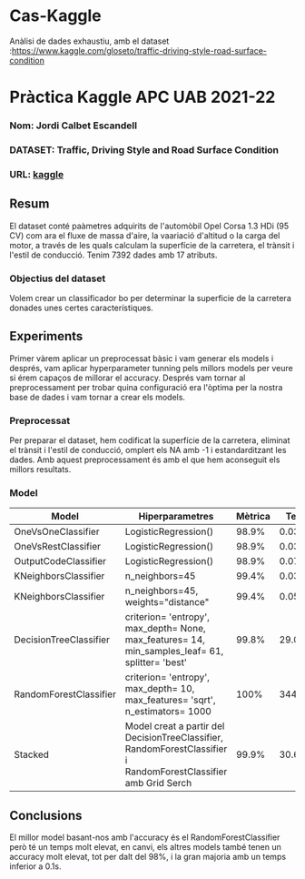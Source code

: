 # Cas-Kaggle
Anàlisi de dades exhaustiu, amb el dataset :https://www.kaggle.com/gloseto/traffic-driving-style-road-surface-condition	

# Pràctica Kaggle APC UAB 2021-22
### Nom: Jordi Calbet Escandell
### DATASET: Traffic, Driving Style and Road Surface Condition
### URL: [kaggle](https://www.kaggle.com/gloseto/traffic-driving-style-road-surface-condition)
## Resum
El dataset conté paàmetres adquirits de l'automòbil Opel Corsa 1.3 HDi (95 CV) com ara el fluxe de massa d'aire, la vaariació d'altitud o la carga del motor, a través de les quals calculam la superfície de la carretera,  el trànsit i l'estil de conducció.
Tenim 7392 dades amb 17 atributs.
### Objectius del dataset
Volem crear un classificador bo per determinar la superficie de la carretera donades unes certes característiques.
## Experiments
Primer vàrem aplicar un preprocessat bàsic i vam generar els models i després, vam aplicar hyperparameter tunning pels millors models per veure si érem capaços de millorar el accuracy. Després vam tornar al preprocessament per trobar quina configuració era l'òptima per la nostra base de dades i vam tornar a crear els models.
### Preprocessat
Per preparar el dataset, hem codificat la superfície de la carretera, eliminat el trànsit i l'estil de conducció, omplert els NA amb -1 i estandarditzant les dades. Amb aquest preprocessament és amb el que hem aconseguit els millors resultats.
### Model
| Model | Hiperparametres | Mètrica | Temps |
| -- | -- | -- | -- |
| OneVsOneClassifier | LogisticRegression() | 98.9% | 0.037s |
| OneVsRestClassifier | LogisticRegression() | 98.9% | 0.039s |
| OutputCodeClassifier | LogisticRegression() | 98.9% | 0.072s |
| KNeighborsClassifier | n_neighbors=45 | 99.4% | 0.0388s |
| KNeighborsClassifier | n_neighbors=45, weights="distance" | 99.4% | 0.058s |
| DecisionTreeClassifier | criterion= 'entropy', max_depth= None, max_features= 14, min_samples_leaf= 61, splitter= 'best' | 99.8% | 29.039s |
| RandomForestClassifier | criterion= 'entropy', max_depth= 10, max_features= 'sqrt', n_estimators= 1000 | 100% | 344.610s |
| Stacked | Model creat a partir del DecisionTreeClassifier, RandomForestClassifier i RandomForestClassifier amb Grid Serch| 99.9% | 30.695s |
## Conclusions
El millor model basant-nos amb l'accuracy és el RandomForestClassifier però té un temps molt elevat, en canvi, els altres models també tenen un accuracy molt elevat, tot per dalt del 98%, i la gran majoria amb un temps inferior a 0.1s.
